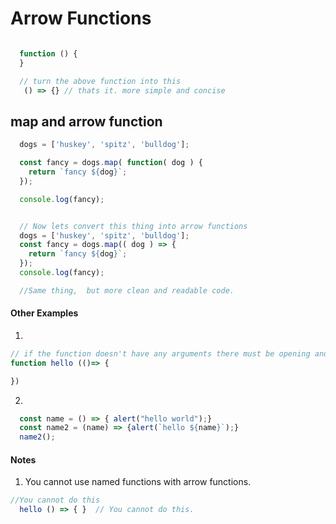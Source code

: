 # Arrow Functions


```javascript

  function () {
  }

  // turn the above function into this
   () => {} // thats it. more simple and concise

```

## map and arrow function

```javascript
  dogs = ['huskey', 'spitz', 'bulldog'];

  const fancy = dogs.map( function( dog ) {
    return `fancy ${dog}`;
  });

  console.log(fancy);


  // Now lets convert this thing into arrow functions
  dogs = ['huskey', 'spitz', 'bulldog'];
  const fancy = dogs.map(( dog ) => {
    return `fancy ${dog}`;
  });
  console.log(fancy);

  //Same thing,  but more clean and readable code.
```

#### Other Examples
1.
```javascript
// if the function doesn't have any arguments there must be opening and closing brackets.
function hello (()=> {

})

```
2.
```javascript
  const name = () => { alert("hello world");}
  const name2 = (name) => {alert(`hello ${name}`);}
  name2();

```



#### Notes
1. You cannot use named functions with arrow functions.

```javascript
//You cannot do this
  hello () => { }  // You cannot do this.
 ```
